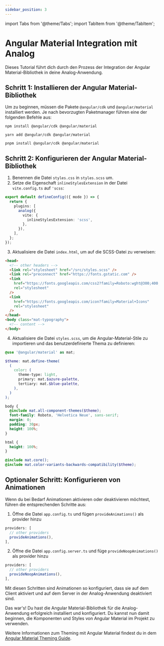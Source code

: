 ```yaml
---
sidebar_position: 3
---
```


import Tabs from '@theme/Tabs';
import TabItem from '@theme/TabItem';

# Angular Material Integration mit Analog

Dieses Tutorial führt dich durch den Prozess der Integration der Angular Material-Bibliothek in deine Analog-Anwendung.

## Schritt 1: Installieren der Angular Material-Bibliothek

Um zu beginnen, müssen die Pakete `@angular/cdk` und `@angular/material` installiert werden. Je nach bevorzugten Paketmanager führen eine der folgenden Befehle aus:

<Tabs groupId="package-manager">
  <TabItem value="npm">

```shell
npm install @angular/cdk @angular/material
```

  </TabItem>

  <TabItem label="yarn" value="yarn">

```shell
yarn add @angular/cdk @angular/material
```

  </TabItem>

  <TabItem value="pnpm">

```shell
pnpm install @angular/cdk @angular/material
```

  </TabItem>
</Tabs>

## Schritt 2: Konfigurieren der Angular Material-Bibliothek

1. Benennen die Datei `styles.css` in `styles.scss` um.
2. Setze die Eigenschaft `inlineStylesExtension` in der Datei `vite.config.ts` auf `'scss`:

```ts
export default defineConfig(({ mode }) => {
  return {
    plugins: [
      analog({
        vite: {
          inlineStylesExtension: 'scss',
        },
      }),
    ],
  };
});
```

3. Aktualisiere die Datei `index.html`, um auf die SCSS-Datei zu verweisen:

```html
<head>
  <!-- other headers -->
  <link rel="stylesheet" href="/src/styles.scss" />
  <link rel="preconnect" href="https://fonts.gstatic.com" />
  <link
    href="https://fonts.googleapis.com/css2?family=Roboto:wght@300;400;500&display=swap"
    rel="stylesheet"
  />
  <link
    href="https://fonts.googleapis.com/icon?family=Material+Icons"
    rel="stylesheet"
  />
</head>
<body class="mat-typography">
  <!-- content -->
</body>
```

4. Aktualisiere die Datei `styles.scss`, um die Angular-Material-Stile zu importieren und das benutzerdefinierte Thema zu definieren:

```scss
@use '@angular/material' as mat;

$theme: mat.define-theme(
  (
    color: (
      theme-type: light,
      primary: mat.$azure-palette,
      tertiary: mat.$blue-palette,
    ),
  )
);

body {
  @include mat.all-component-themes($theme);
  font-family: Roboto, 'Helvetica Neue', sans-serif;
  margin: 0;
  padding: 30px;
  height: 100%;
}

html {
  height: 100%;
}

@include mat.core();
@include mat.color-variants-backwards-compatibility($theme);
```

## Optionaler Schritt: Konfigurieren von Animationen

Wenn du bei Bedarf Animationen aktivieren oder deaktivieren möchtest, führen die entsprechenden Schritte aus:

1. Öffne die Datei `app.config.ts` und fügen `provideAnimations()` als provider hinzu

```ts
providers: [
  // other providers
  provideAnimations(),
],
```

2. Öffne die Datei `app.config.server.ts` und füge `provideNoopAnimations()` als provider hinzu

```ts
providers: [
  // other providers
  provideNoopAnimations(),
],
```

Mit diesen Schritten sind Animationen so konfiguriert, dass sie auf dem Client aktiviert und auf dem Server in der Analog-Anwendung deaktiviert sind.

Das war's! Du hast die Angular Material-Bibliothek für die Analog-Anwendung erfolgreich installiert und konfiguriert. Du kannst nun damit beginnen, die Komponenten und Styles von Angular Material im Projekt zu verwenden.

Weitere Informationen zum Theming mit Angular Material findest du in dem [Angular Material Theming Guide](https://material.angular.io/guide/theming).
